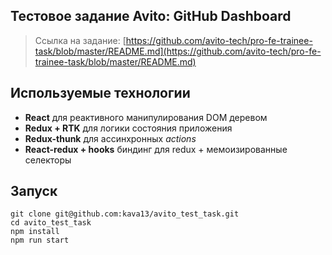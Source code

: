 
## Тестовое задание Avito: GitHub Dashboard

> Ссылка на задание: [https://github.com/avito-tech/pro-fe-trainee-task/blob/master/README.md](https://github.com/avito-tech/pro-fe-trainee-task/blob/master/README.md)

## Используемые технологии
* **React** для реактивного манипулирования DOM деревом
* **Redux + RTK** для логики состояния приложения
* **Redux-thunk** для ассинхронных _actions_
* **React-redux + hooks** биндинг для redux + мемоизированные селекторы

## Запуск

    git clone git@github.com:kava13/avito_test_task.git
    cd avito_test_task
    npm install
    npm run start

